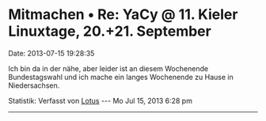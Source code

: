 Mitmachen • Re: YaCy @ 11. Kieler Linuxtage, 20.+21. September
==============================================================

Date: 2013-07-15 19:28:35

Ich bin da in der nähe, aber leider ist an diesem Wochenende
Bundestagswahl und ich mache ein langes Wochenende zu Hause in
Niedersachsen.

Statistik: Verfasst von
[Lotus](http://forum.yacy-websuche.de/memberlist.php?mode=viewprofile&u=68)
--- Mo Jul 15, 2013 6:28 pm

------------------------------------------------------------------------
